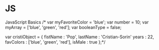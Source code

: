 # JS
JavaScript Basics
/*
var myFavoriteColor = 'blue';
var number = 10;
var myArray = ['blue', 'green', 'red'];
var booleanType = false;

var cristiObject = {
	fistName : 'Pop',
	lastName : 'Cristian-Sorin'
	years : 22,
	favColors : ['blue', 'green', 'red'],
	isMale : true
};*/